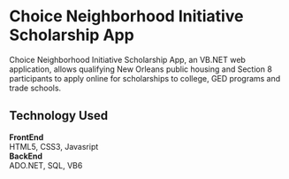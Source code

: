 # Choice Neighborhood Initiative Scholarship App

Choice Neighborhood Initiative Scholarship App, an VB.NET web application, allows qualifying New Orleans public housing and Section 8 participants to apply online for scholarships to college, GED programs and trade schools.

## Technology Used
<b>FrontEnd</b> <br />
HTML5, CSS3, Javasript <br />
<b>BackEnd</b> <br />
ADO.NET, SQL, VB6 <br />
